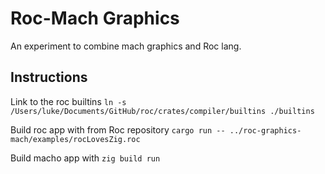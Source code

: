 
# Roc-Mach Graphics

An experiment to combine mach graphics and Roc lang.

## Instructions 

Link to the roc builtins
`ln -s /Users/luke/Documents/GitHub/roc/crates/compiler/builtins ./builtins`

Build roc app with from Roc repository
`cargo run -- ../roc-graphics-mach/examples/rocLovesZig.roc`

Build macho app with 
`zig build run` 